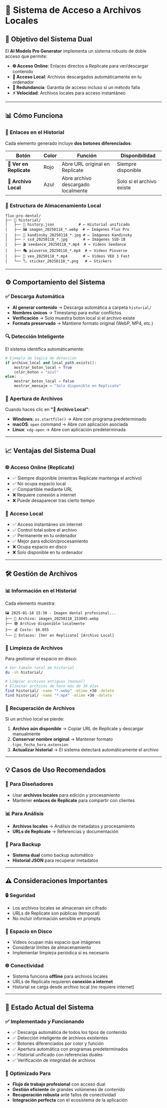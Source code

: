 # 📁 Sistema de Acceso a Archivos Locales

## 🎯 Objetivo del Sistema Dual

El **AI Models Pro Generator** implementa un sistema robusto de doble acceso que permite:

- **🌐 Acceso Online**: Enlaces directos a Replicate para ver/descargar contenido
- **💾 Acceso Local**: Archivos descargados automáticamente en tu ordenador
- **🔄 Redundancia**: Garantía de acceso incluso si un método falla
- **⚡ Velocidad**: Archivos locales para acceso instantáneo

---

## 📊 Cómo Funciona

### 🔗 **Enlaces en el Historial**

Cada elemento generado incluye **dos botones diferenciados**:

| Botón | Color | Función | Disponibilidad |
|-------|-------|---------|----------------|
| **🔗 Ver en Replicate** | Rojo | Abre URL original en Replicate | Siempre disponible |
| **📁 Archivo Local** | Azul | Abre archivo descargado localmente | Solo si el archivo existe |

### 📁 **Estructura de Almacenamiento Local**

```
flux-pro-dental/
├── 📁 historial/
│   ├── 📄 history.json           # ← Historial unificado
│   ├── 🖼️ imagen_20250118_*.webp  # ← Imágenes Flux Pro
│   ├── 🎨 kandinsky_20250118_*.jpg # ← Imágenes Kandinsky
│   ├── ⚡ ssd_20250118_*.jpg       # ← Imágenes SSD-1B
│   ├── 🎬 seedance_20250118_*.mp4  # ← Videos Seedance
│   ├── 🎭 pixverse_20250118_*.mp4  # ← Videos Pixverse
│   ├── 🎥 veo_20250118_*.mp4       # ← Videos VEO 3 Fast
│   └── 🏷️ sticker_20250118_*.png   # ← Stickers
```

---

## ⚙️ Comportamiento del Sistema

### ✅ **Descarga Automática**

- **Al generar contenido** → Descarga automática a carpeta `historial/`
- **Nombres únicos** → Timestamp para evitar conflictos
- **Verificación** → Solo muestra botón local si el archivo existe
- **Formato preservado** → Mantiene formato original (WebP, MP4, etc.)

### 🔍 **Detección Inteligente**

El sistema identifica automáticamente:

```python
# Ejemplo de lógica de detección
if archivo_local and local_path.exists():
    mostrar_boton_local = True
    color_boton = "azul"
else:
    mostrar_boton_local = False
    mostrar_mensaje = "Solo disponible en Replicate"
```

### 🚀 **Apertura de Archivos**

Cuando haces clic en **"📁 Archivo Local"**:

- **Windows**: `os.startfile()` → Abre con programa predeterminado
- **macOS**: `open` command → Abre con aplicación asociada  
- **Linux**: `xdg-open` → Abre con aplicación predeterminada

---

## 📈 Ventajas del Sistema Dual

### 🌐 **Acceso Online (Replicate)**
- ✅ Siempre disponible (mientras Replicate mantenga el archivo)
- ✅ No ocupa espacio local
- ✅ Compartible mediante URL
- ❌ Requiere conexión a internet
- ❌ Puede desaparecer tras cierto tiempo

### 💾 **Acceso Local**
- ✅ Acceso instantáneo sin internet
- ✅ Control total sobre el archivo
- ✅ Permanente en tu ordenador
- ✅ Mejor para edición/procesamiento
- ❌ Ocupa espacio en disco
- ❌ Solo disponible en tu ordenador

---

## 🛠️ Gestión de Archivos

### 📊 **Información en el Historial**

Cada elemento muestra:

```
🖼️ 2025-01-18 15:30 - Imagen dental profesional...
├── 📄 Archivo: imagen_20250118_153045.webp
├── 🟢 Archivo disponible localmente  
├── 💰 Costo: $0.055
└── 🔗 Enlaces: [Ver en Replicate] [Archivo Local]
```

### 🧹 **Limpieza de Archivos**

Para gestionar el espacio en disco:

```bash
# Ver tamaño total de historial
du -sh historial/

# Limpiar archivos antiguos (manual)
# Eliminar archivos de hace más de 30 días
find historial/ -name "*.webp" -mtime +30 -delete
find historial/ -name "*.mp4" -mtime +30 -delete
```

### 🔧 **Recuperación de Archivos**

Si un archivo local se pierde:

1. **Archivo aún disponible** → Copiar URL de Replicate y descargar manualmente
2. **Conservar nombre original** → Mantener formato `tipo_fecha_hora.extension`
3. **Actualizar historial** → El sistema detectará automáticamente el archivo

---

## 💡 Casos de Uso Recomendados

### 🎨 **Para Diseñadores**
- Usar **archivos locales** para edición y procesamiento
- Mantener **enlaces de Replicate** para compartir con clientes

### 📊 **Para Análisis**
- **Archivos locales** → Análisis de metadatos y procesamiento
- **URLs de Replicate** → Referencias y documentación

### 🔄 **Para Backup**
- **Sistema dual** como backup automático
- **Historial JSON** para recuperar metadatos

---

## ⚠️ Consideraciones Importantes

### 🔒 **Seguridad**
- Los archivos locales se almacenan sin cifrado
- URLs de Replicate son públicas (temporal)
- No incluir información sensible en prompts

### 💾 **Espacio en Disco**
- Videos ocupan más espacio que imágenes
- Considerar límites de almacenamiento
- Implementar limpieza periódica si es necesario

### 🌐 **Conectividad**
- Sistema funciona **offline** para archivos locales
- URLs de Replicate requieren **conexión a internet**
- Historial se carga desde archivo local (no requiere internet)

---

## 🚀 Estado Actual del Sistema

### ✅ **Implementado y Funcionando**
- ✅ Descarga automática de todos los tipos de contenido
- ✅ Detección inteligente de archivos existentes
- ✅ Botones diferenciados por color y función
- ✅ Apertura automática con programas predeterminados
- ✅ Historial unificado con referencias duales
- ✅ Verificación de integridad de archivos

### 🎯 **Optimizado Para**
- **Flujo de trabajo profesional** con acceso dual
- **Gestión eficiente** de grandes volúmenes de contenido
- **Recuperación robusta** ante fallos de conectividad
- **Integración perfecta** con el ecosistema de la aplicación